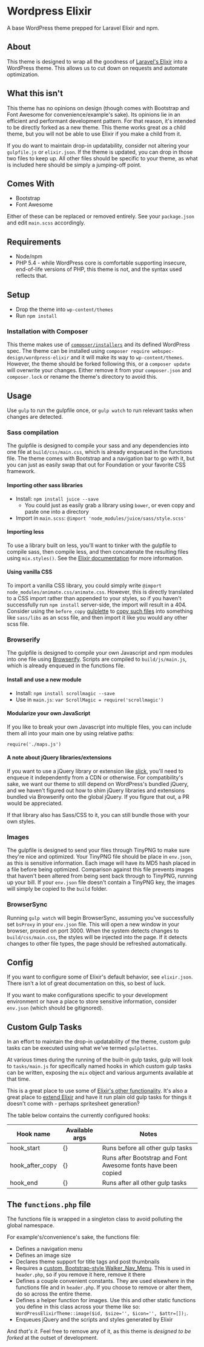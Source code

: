 Wordpress Elixir
====================

A base WordPress theme prepped for Laravel Elixir and npm.

## About
This theme is designed to wrap all the goodness of [Laravel's Elixir](https://laravel.com/docs/5.3/elixir) into a WordPress theme. This allows us to cut down on requests and automate optimization.

## What this isn't
This theme has no opinions on design (though comes with Bootstrap and Font Awesome for convenience/example's sake). Its opinions lie in an efficient and performant development pattern. For that reason, it's intended to be directly forked as a new theme. This theme works great _as_ a child theme, but you will not be able to use Elixir if you make a child from it.

If you do want to maintain drop-in updatability, consider not altering your `gulpfile.js` or `elixir.json`. If the theme is updated, you can drop in those two files to keep up. All other files should be specific to your theme, as what is included here should be simply a jumping-off point.

## Comes With
- Bootstrap
- Font Awesome

Either of these can be replaced or removed entirely. See your `package.json` and edit `main.scss` accordingly.

## Requirements
- Node/npm
- PHP 5.4 - while WordPress core is comfortable supporting insecure, end-of-life versions of PHP, this theme is not, and the syntax used reflects that.

## Setup
- Drop the theme into `wp-content/themes`
- Run `npm install`

### Installation with Composer
This theme makes use of [`composer/installers`](https://github.com/composer/installers) and its defined WordPress spec. The theme can be installed using `composer require webspec-design/wordpress-elixir` and it will make its way to `wp-content/themes`. However, the theme should be forked following this, or a `composer update` will overwrite your changes. Either remove it from your `composer.json` and `composer.lock` or rename the theme's directory to avoid this.

## Usage
Use `gulp` to run the gulpfile once, or `gulp watch` to run relevant tasks when changes are detected.

### Sass compilation
The gulpfile is designed to compile your sass and any dependencies into one file at `build/css/main.css`, which is already enqueued in the functions file. The theme comes with Bootstrap and a navigation bar to go with it, but you can just as easily swap that out for Foundation or your favorite CSS framework.

#### Importing other sass libraries
- Install: `npm install juice --save`
  - You could just as easily grab a library using `bower`, or even copy and paste one into a directory
- Import in `main.scss`: `@import 'node_modules/juice/sass/style.scss'`

#### Importing less
To use a library built on less, you'll want to tinker with the gulpfile to compile sass, then compile less, and then concatenate the resulting files using `mix.styles()`. See the [Elixir documentation](https://laravel.com/docs/5.3/elixir#plain-css) for more information.

#### Using vanilla CSS
To import a vanilla CSS library, you could simply write `@import node_modules/animate.css/animate.css`. However, this is directly translated to a CSS import rather than appended to your styles, so if you haven't successfully run `npm install` server-side, the import will result in a 404. Consider using the `before_copy` [gulplette](#custom-gulp-tasks) to [copy such files](https://laravel.com/docs/5.3/elixir#copying-files-and-directories) into something like `sass/libs` as an scss file, and then import it like you would any other scss file.

### Browserify
The gulpfile is designed to compile your own Javascript and npm modules into one file using [Browserify](http://browserify.org/). Scripts are compiled to `build/js/main.js`, which is already enqueued in the functions file.

#### Install and use a new module
- Install: `npm install scrollmagic --save`
- Use in `main.js`: `var ScrollMagic = require('scrollmagic')`

#### Modularize your own JavaScript
If you like to break your own Javascript into multiple files, you can include them all into your main one by using relative paths:

`require('./maps.js')`

#### A note about jQuery libraries/extensions
If you want to use a jQuery library or extension like [slick](http://kenwheeler.github.io/slick/), you'll need to enqueue it independently from a CDN or otherwise. For compatibility's sake, we want our theme to still depend on WordPress's bundled jQuery, and we haven't figured out how to shim jQuery libraries and extensions bundled via Browserify onto the global jQuery. If you figure that out, a PR would be appreciated.

If that library also has Sass/CSS to it, you can still bundle those with your own styles.

### Images
The gulpfile is designed to send your files through TinyPNG to make sure they're nice and optimized. Your TinyPNG file should be place in `env.json`, as this is sensitive information. Each image will have its MD5 hash placed in a file before being optimized. Comparison against this file prevents images that haven't been altered from being sent back through to TinyPNG, running up your bill. If your `env.json` file doesn't contain a TinyPNG key, the images will simply be copied to the `build` folder.

### BrowserSync
Running `gulp watch` will begin BrowserSync, assuming you've successfully set `bsProxy` in your `env.json` file. This will open a new window in your browser, proxied on port 3000. When the system detects changes to `build/css/main.css`, the styles will be injected into the page. If it detects changes to other file types, the page should be refreshed automatically.

## Config
If you want to configure some of Elixir's default behavior, see `elixir.json`. There isn't a lot of great documentation on this, so best of luck.

If you want to make configurations specific to your development environment or have a place to store sensitive information, consider `env.json` (which should be gitignored).

## Custom Gulp Tasks
In an effort to maintain the drop-in updatability of the theme, custom gulp tasks can be executed using what we've termed `gulplettes`.

At various times during the running of the built-in gulp tasks, gulp will look to `tasks/main.js` for specifically named hooks in which custom gulp tasks can be written, exposing the `mix` object and various arguments available at that time.

This is a great place to use some of [Elixir's other functionality](https://laravel.com/docs/master/elixir). It's also a great place to [extend Elixir](https://scotch.io/tutorials/run-gulp-tasks-in-laravel-easily-with-elixir#custom-tasks-and-extensions) and have it run plain old gulp tasks for things it doesn't come with - perhaps spritesheet generation?

The table below contains the currently configured hooks:

| Hook name  | Available args  | Notes
|---|---|---|
| hook_start | {} | Runs before all other gulp tasks |
| hook_after_copy | {} | Runs after Bootstrap and Font Awesome fonts have been copied  |
| hook_end | {} | Runs after all other gulp tasks |

## The `functions.php` file
The functions file is wrapped in a singleton class to avoid polluting the global namespace.

For example's/convenience's sake, the functions file:
  - Defines a navigation menu
  - Defines an image size
  - Declares theme support for title tags and post thumbnails
  - Requires a [custom, Bootstrap-style Walker_Nav_Menu](https://github.com/twittem/wp-bootstrap-navwalker). This is used in `header.php`, so if you remove it here, remove it there
  - Defines a couple convenient constants. They are used elsewhere in the functions file and in `header.php`. If you choose to remove or alter them, do so across the entire theme.
  - Defines a helper function for images. Use this and other static functions you define in this class across your theme like so: `WordPressElixirTheme::image($id, $size='', $icon='', $attr=[]);`.
  - Enqueues jQuery and the scripts and styles generated by Elixir

And _that's it_. Feel free to remove any of it, as this theme is _designed to be forked_ at the outset of development.
